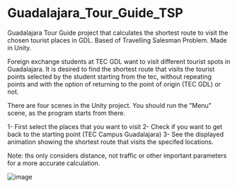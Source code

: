 # Guadalajara_Tour_Guide_TSP
Guadalajara Tour Guide project that calculates the shortest route to visit the chosen tourist places in GDL. Based of Travelling Salesman Problem. Made in Unity.

Foreign exchange students at TEC GDL want to visit different tourist spots in Guadalajara.
It is desired to find the shortest route that visits the tourist points selected by the student
starting from the tec, without repeating points and with the option of returning to the point of origin (TEC GDL) or not.

There are four scenes in the Unity project. You should run the "Menu" scene, as the program starts from there.

1- First select the places that you want to visit
2- Check if you want to get back to the starting point (TEC Campus Guadalajara)
3- See the displayed animation showing the shortest route that visits the specifed locations.


Note: ths only considers distance, not traffic or other important parameters for a more accurate calculation.

![image](https://user-images.githubusercontent.com/78662124/160269423-babee4fa-0774-4bb0-adb1-f6a221e5fd43.png)
